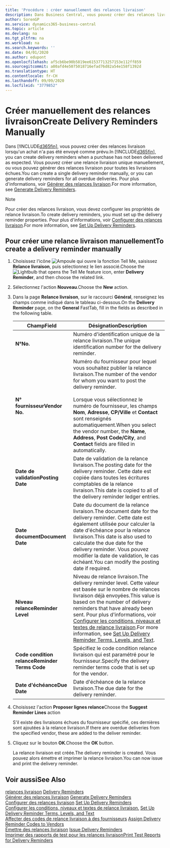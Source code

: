 ```yaml
---
title: 'Procédure : créer manuellement des relances livraison'
description: Dans Business Central, vous pouvez créer des relances livraison lorsqu'un achat n'a pas été envoyé comme prévu. Vous pouvez créer une relance livraison unique manuellement, ou vous pouvez générer des relances livraison pour toutes les livraisons échues.
author: SorenGP
ms.service: dynamics365-business-central
ms.topic: article
ms.devlang: na
ms.tgt_pltfrm: na
ms.workload: na
ms.search.keywords: ''
ms.date: 04/01/2020
ms.author: edupont
ms.openlocfilehash: af5cb6be90b5819ee61537713257153e112ff859
ms.sourcegitcommit: a80afd4e5075018716efad76d82a54e158f1392d
ms.translationtype: HT
ms.contentlocale: fr-CH
ms.lasthandoff: 09/09/2020
ms.locfileid: "3779852"
---
```

# <a name="create-delivery-reminders-manually"></a><span data-ttu-id="db741-104">Créer manuellement des relances livraison</span><span class="sxs-lookup"><span data-stu-id="db741-104">Create Delivery Reminders Manually</span></span>
<span data-ttu-id="db741-105">Dans [!INCLUDE[d365fin](../../includes/d365fin_md.md)], vous pouvez créer des relances livraison lorsqu'un achat n'a pas été envoyé comme prévu.</span><span class="sxs-lookup"><span data-stu-id="db741-105">In [!INCLUDE[d365fin](../../includes/d365fin_md.md)], you can create delivery reminders when a purchase has not been delivered as expected.</span></span> <span data-ttu-id="db741-106">Vous pouvez créer une relance livraison unique manuellement, ou vous pouvez générer des relances livraison pour toutes les livraisons échues.</span><span class="sxs-lookup"><span data-stu-id="db741-106">You can create a single delivery reminder manually, or you can generate delivery reminders for all overdue deliveries.</span></span> <span data-ttu-id="db741-107">Pour plus d'informations, voir [Générer des relances livraison](how-to-generate-delivery-reminders.md).</span><span class="sxs-lookup"><span data-stu-id="db741-107">For more information, see [Generate Delivery Reminders](how-to-generate-delivery-reminders.md).</span></span>

> [!NOTE]
> <span data-ttu-id="db741-108">Pour créer des relances livraison, vous devez configurer les propriétés de relance livraison.</span><span class="sxs-lookup"><span data-stu-id="db741-108">To create delivery reminders, you must set up the delivery reminder properties.</span></span> <span data-ttu-id="db741-109">Pour plus d'informations, voir [Configurer des relances livraison](how-to-set-up-delivery-reminders.md).</span><span class="sxs-lookup"><span data-stu-id="db741-109">For more information, see [Set Up Delivery Reminders](how-to-set-up-delivery-reminders.md).</span></span>

## <a name="to-create-a-delivery-reminder-manually"></a><span data-ttu-id="db741-110">Pour créer une relance livraison manuellement</span><span class="sxs-lookup"><span data-stu-id="db741-110">To create a delivery reminder manually</span></span>  

1.  <span data-ttu-id="db741-111">Choisissez l'icône ![Ampoule qui ouvre la fonction Tell Me](../../media/ui-search/search_small.png "Dites-moi ce que vous voulez faire"), saisissez **Relance livraison**, puis sélectionnez le lien associé.</span><span class="sxs-lookup"><span data-stu-id="db741-111">Choose the ![Lightbulb that opens the Tell Me feature](../../media/ui-search/search_small.png "Tell me what you want to do") icon, enter **Delivery Reminder**, and then choose the related link.</span></span>  
2.  <span data-ttu-id="db741-112">Sélectionnez l'action **Nouveau**.</span><span class="sxs-lookup"><span data-stu-id="db741-112">Choose the **New** action.</span></span>  
3.  <span data-ttu-id="db741-113">Dans la page **Relance livraison**, sur le raccourci **Général**, renseignez les champs comme indiqué dans le tableau ci-dessous.</span><span class="sxs-lookup"><span data-stu-id="db741-113">On the **Delivery Reminder** page, on the **General** FastTab, fill in the fields as described in the following table.</span></span>  

    |<span data-ttu-id="db741-114">Champ</span><span class="sxs-lookup"><span data-stu-id="db741-114">Field</span></span>|<span data-ttu-id="db741-115">Désignation</span><span class="sxs-lookup"><span data-stu-id="db741-115">Description</span></span>|  
    |---------------------------------|---------------------------------------|  
    |<span data-ttu-id="db741-116">**N°**</span><span class="sxs-lookup"><span data-stu-id="db741-116">**No.**</span></span>|<span data-ttu-id="db741-117">Numéro d'identification unique de la relance livraison.</span><span class="sxs-lookup"><span data-stu-id="db741-117">The unique identification number for the delivery reminder.</span></span>|  
    |<span data-ttu-id="db741-118">**N° fournisseur**</span><span class="sxs-lookup"><span data-stu-id="db741-118">**Vendor No.**</span></span>|<span data-ttu-id="db741-119">Numéro du fournisseur pour lequel vous souhaitez publier la relance livraison.</span><span class="sxs-lookup"><span data-stu-id="db741-119">The number of the vendor for whom you want to post the delivery reminder.</span></span><br /><br /> <span data-ttu-id="db741-120">Lorsque vous sélectionnez le numéro de fournisseur, les champs **Nom**, **Adresse**, **CP/Ville** et **Contact** sont renseignés automatiquement.</span><span class="sxs-lookup"><span data-stu-id="db741-120">When you select the vendor number, the **Name**, **Address**, **Post Code/City**, and **Contact** fields are filled in automatically.</span></span>|  
    |<span data-ttu-id="db741-121">**Date de validation**</span><span class="sxs-lookup"><span data-stu-id="db741-121">**Posting Date**</span></span>|<span data-ttu-id="db741-122">Date de validation de la relance livraison.</span><span class="sxs-lookup"><span data-stu-id="db741-122">The posting date for the delivery reminder.</span></span> <span data-ttu-id="db741-123">Cette date est copiée dans toutes les écritures comptables de la relance livraison.</span><span class="sxs-lookup"><span data-stu-id="db741-123">This date is copied to all of the delivery reminder ledger entries.</span></span>|  
    |<span data-ttu-id="db741-124">**Date document**</span><span class="sxs-lookup"><span data-stu-id="db741-124">**Document Date**</span></span>|<span data-ttu-id="db741-125">Date du document de la relance livraison.</span><span class="sxs-lookup"><span data-stu-id="db741-125">The document date for the delivery reminder.</span></span> <span data-ttu-id="db741-126">Cette date est également utilisée pour calculer la date d'échéance pour la relance livraison.</span><span class="sxs-lookup"><span data-stu-id="db741-126">This date is also used to calculate the due date for the delivery reminder.</span></span> <span data-ttu-id="db741-127">Vous pouvez modifier la date de validation, le cas échéant.</span><span class="sxs-lookup"><span data-stu-id="db741-127">You can modify the posting date if required.</span></span>|  
    |<span data-ttu-id="db741-128">**Niveau relance**</span><span class="sxs-lookup"><span data-stu-id="db741-128">**Reminder Level**</span></span>|<span data-ttu-id="db741-129">Niveau de relance livraison.</span><span class="sxs-lookup"><span data-stu-id="db741-129">The delivery reminder level.</span></span> <span data-ttu-id="db741-130">Cette valeur est basée sur le nombre de relances livraison déjà envoyées.</span><span class="sxs-lookup"><span data-stu-id="db741-130">This value is based on the number of delivery reminders that have already been sent.</span></span> <span data-ttu-id="db741-131">Pour plus d'informations, voir [Configurer les conditions, niveaux et textes de relance livraison](how-to-set-up-delivery-reminder-terms-levels-and-text.md).</span><span class="sxs-lookup"><span data-stu-id="db741-131">For more information, see [Set Up Delivery Reminder Terms, Levels, and Text](how-to-set-up-delivery-reminder-terms-levels-and-text.md).</span></span>|  
    |<span data-ttu-id="db741-132">**Code condition relance**</span><span class="sxs-lookup"><span data-stu-id="db741-132">**Reminder Terms Code**</span></span>|<span data-ttu-id="db741-133">Spécifiez le code condition relance livraison qui est paramétré pour le fournisseur.</span><span class="sxs-lookup"><span data-stu-id="db741-133">Specify the delivery reminder terms code that is set up for the vendor.</span></span>|  
    |<span data-ttu-id="db741-134">**Date d'échéance**</span><span class="sxs-lookup"><span data-stu-id="db741-134">**Due Date**</span></span>|<span data-ttu-id="db741-135">Date d'échéance de la relance livraison.</span><span class="sxs-lookup"><span data-stu-id="db741-135">The due date for the delivery reminder.</span></span>|  

4.  <span data-ttu-id="db741-136">Choisissez l'action **Proposer lignes relance**</span><span class="sxs-lookup"><span data-stu-id="db741-136">Choose the **Suggest Reminder Lines** action</span></span>  

    <span data-ttu-id="db741-137">S'il existe des livraisons échues du fournisseur spécifié, ces dernières sont ajoutées à la relance livraison.</span><span class="sxs-lookup"><span data-stu-id="db741-137">If there are overdue deliveries from the specified vendor, these are added to the deliver reminder.</span></span>  

5.  <span data-ttu-id="db741-138">Cliquez sur le bouton **OK**.</span><span class="sxs-lookup"><span data-stu-id="db741-138">Choose the **OK** button.</span></span>  

    <span data-ttu-id="db741-139">La relance livraison est créée.</span><span class="sxs-lookup"><span data-stu-id="db741-139">The delivery reminder is created.</span></span> <span data-ttu-id="db741-140">Vous pouvez alors émettre et imprimer la relance livraison.</span><span class="sxs-lookup"><span data-stu-id="db741-140">You can now issue and print the delivery reminder.</span></span>  

## <a name="see-also"></a><span data-ttu-id="db741-141">Voir aussi</span><span class="sxs-lookup"><span data-stu-id="db741-141">See Also</span></span>  
 <span data-ttu-id="db741-142">[relances livraison](delivery-reminders.md) </span><span class="sxs-lookup"><span data-stu-id="db741-142">[Delivery Reminders](delivery-reminders.md) </span></span>  
 <span data-ttu-id="db741-143">[Générer des relances livraison](how-to-generate-delivery-reminders.md) </span><span class="sxs-lookup"><span data-stu-id="db741-143">[Generate Delivery Reminders](how-to-generate-delivery-reminders.md) </span></span>  
 <span data-ttu-id="db741-144">[Configurer des relances livraison](how-to-set-up-delivery-reminders.md) </span><span class="sxs-lookup"><span data-stu-id="db741-144">[Set Up Delivery Reminders](how-to-set-up-delivery-reminders.md) </span></span>  
 <span data-ttu-id="db741-145">[Configurer les conditions, niveaux et textes de relance livraison.](how-to-set-up-delivery-reminder-terms-levels-and-text.md) </span><span class="sxs-lookup"><span data-stu-id="db741-145">[Set Up Delivery Reminder Terms, Levels, and Text](how-to-set-up-delivery-reminder-terms-levels-and-text.md) </span></span>  
 <span data-ttu-id="db741-146">[Affecter des codes de relance livraison à des fournisseurs](how-to-assign-delivery-reminder-codes-to-vendors.md) </span><span class="sxs-lookup"><span data-stu-id="db741-146">[Assign Delivery Reminder Codes to Vendors](how-to-assign-delivery-reminder-codes-to-vendors.md) </span></span>  
 <span data-ttu-id="db741-147">[Émettre des relances livraison](how-to-issue-delivery-reminders.md) </span><span class="sxs-lookup"><span data-stu-id="db741-147">[Issue Delivery Reminders](how-to-issue-delivery-reminders.md) </span></span>  
 [<span data-ttu-id="db741-148">Imprimer des rapports de test pour les relances livraison</span><span class="sxs-lookup"><span data-stu-id="db741-148">Print Test Reports for Delivery Reminders</span></span>](how-to-print-test-reports-for-delivery-reminders.md)
